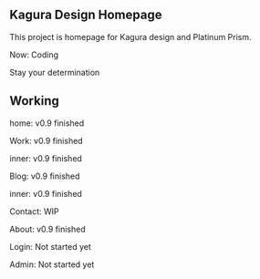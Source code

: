 ## Kagura Design Homepage

This project is homepage for Kagura design and Platinum Prism.

Now: Coding

Stay your determination

## Working

home: v0.9 finished

Work: v0.9 finished

inner: v0.9 finished

Blog: v0.9 finished

inner: v0.9 finished

Contact: WIP

About: v0.9 finished

Login: Not started yet

Admin: Not started yet